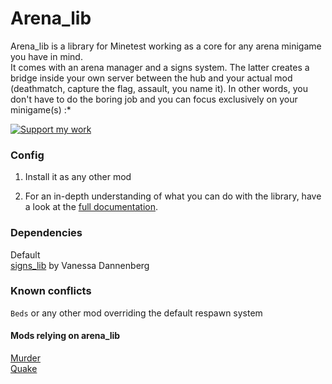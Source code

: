 # Arena_lib

Arena_lib is a library for Minetest working as a core for any arena minigame you have in mind.  
It comes with an arena manager and a signs system. The latter creates a bridge inside your own server between the hub and your actual mod (deathmatch, capture the flag, assault, you name it). In other words, you don't have to do the boring job and you can focus exclusively on your minigame(s) :*

<a href="https://liberapay.com/EticaDigitale/donate"><img src="https://i.imgur.com/4B2PxjP.png" alt="Support my work"/></a>  

### Config

1) Install it as any other mod

2) For an in-depth understanding of what you can do with the library, have a look at the [full documentation](https://gitlab.com/zughy-friends-minetest/arena_lib/-/blob/master/DOCS.md).  

### Dependencies
Default  
[signs_lib](https://gitlab.com/VanessaE/signs_lib) by Vanessa Dannenberg  

### Known conflicts
`Beds` or any other mod overriding the default respawn system  

#### Mods relying on arena_lib
[Murder](https://gitlab.com/giov4/minetest-murder-mod)  
[Quake](https://gitlab.com/zughy-friends-minetest/minetest-quake)
